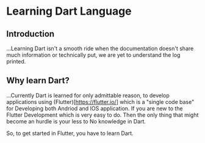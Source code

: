 # Learning Dart Language

## Introduction 

...Learning Dart isn't a smooth ride when the documentation doesn't share much information or technically put, we are yet to understand the log printed.

## Why learn Dart?

...Currently Dart is learned for only admittable reason, to develop applications using (Flutter)[https://flutter.io/] which is a "single code base" for Developing both Andriod and IOS application. If you are new to the Flutter Development which is very easy to do. Then the only thing that might become an hurdle is your less to No knowledge in Dart. 

So, to get started in Flutter, you have to learn Dart.